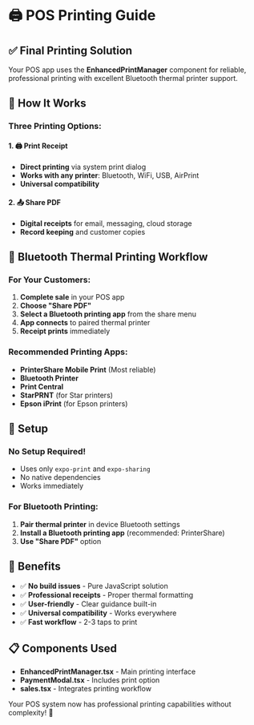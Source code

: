 # 🖨️ POS Printing Guide

## ✅ **Final Printing Solution**

Your POS app uses the **EnhancedPrintManager** component for reliable, professional printing with excellent Bluetooth thermal printer support.

## 🚀 **How It Works**

### **Three Printing Options:**

#### **1. 🖨️ Print Receipt**

- **Direct printing** via system print dialog
- **Works with any printer**: Bluetooth, WiFi, USB, AirPrint
- **Universal compatibility**

#### **2. 📤 Share PDF**

- **Digital receipts** for email, messaging, cloud storage
- **Record keeping** and customer copies

## 📱 **Bluetooth Thermal Printing Workflow**

### **For Your Customers:**

1. **Complete sale** in your POS app
2. **Choose "Share PDF"**
3. **Select a Bluetooth printing app** from the share menu
4. **App connects** to paired thermal printer
5. **Receipt prints** immediately

### **Recommended Printing Apps:**

- **PrinterShare Mobile Print** (Most reliable)
- **Bluetooth Printer**
- **Print Central**
- **StarPRNT** (for Star printers)
- **Epson iPrint** (for Epson printers)

## 🔧 **Setup**

### **No Setup Required!**

- Uses only `expo-print` and `expo-sharing`
- No native dependencies
- Works immediately

### **For Bluetooth Printing:**

1. **Pair thermal printer** in device Bluetooth settings
2. **Install a Bluetooth printing app** (recommended: PrinterShare)
3. **Use "Share PDF"** option

## 🎯 **Benefits**

- ✅ **No build issues** - Pure JavaScript solution
- ✅ **Professional receipts** - Proper thermal formatting
- ✅ **User-friendly** - Clear guidance built-in
- ✅ **Universal compatibility** - Works everywhere
- ✅ **Fast workflow** - 2-3 taps to print

## 📋 **Components Used**

- **EnhancedPrintManager.tsx** - Main printing interface
- **PaymentModal.tsx** - Includes print option
- **sales.tsx** - Integrates printing workflow

Your POS system now has professional printing capabilities without complexity! 🚀
